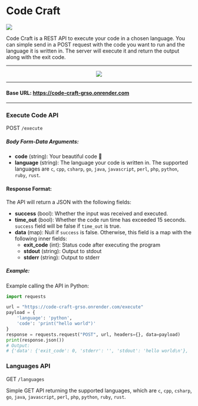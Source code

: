 # Code Craft
![](https://github.com/BaoThan/code-craft/actions/workflows/stylelint-pipeline.yml/badge.svg?branch=main)

Code Craft is a REST API to execute your code in a chosen language.
You can simple send in a POST request with the code you want to run and the language it is written in.
The server will execute it and return the output along with the exit code.

---

<p align="center">
  <img src="https://media.giphy.com/media/JqmupuTVZYaQX5s094/giphy.gif">
</p>

---

#### Base URL: https://code-craft-grso.onrender.com

---

### Execute Code API
POST `/execute`

##### Body Form-Data Arguments:
* __code__ (string): Your beautiful code 💫
* __language__ (string): The language your code is written in. The supported languages are `c`, `cpp`, `csharp`, `go`, `java`, `javascript`, `perl`, `php`, `python`, `ruby`, `rust`.

#### Response Format:
The API will return a JSON with the following fields:
* __success__ (bool): Whether the input was received and executed.
* __time_out__ (bool): Whether the code run time has exceeded 15 seconds. `success` field will be false if `time_out` is true.
* __data__ (map): Null if `success` is false. Otherwise, this field is a map with the following inner fields:
    * __exit_code__ (int): Status code after executing the program
    * __stdout__ (string): Output to stdout
    * __stderr__ (string): Output to stderr

##### Example:
Example calling the API in Python:
```python
import requests

url = "https://code-craft-grso.onrender.com/execute"
payload = {
    'language': 'python',
    'code': 'print("hello world")'
}
response = requests.request("POST", url, headers={}, data=payload)
print(response.json())
# Output:
# {'data': {'exit_code': 0, 'stderr': '', 'stdout': 'hello world\n'}, 'success': True, 'time_out': False}
```

### Languages API
GET `/languages`

Simple GET API returning the supported languages, which are `c`, `cpp`, `csharp`, `go`, `java`, `javascript`, `perl`, `php`, `python`, `ruby`, `rust`.
